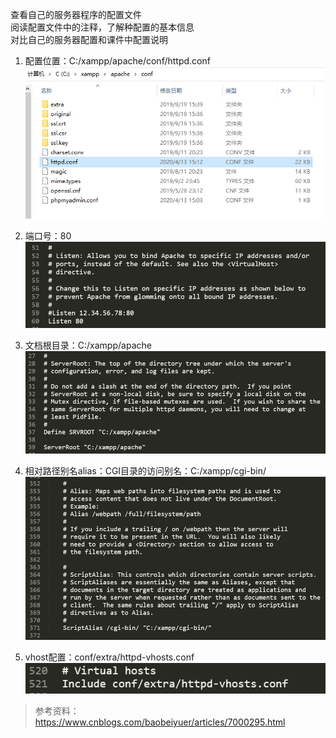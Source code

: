 查看自己的服务器程序的配置文件  
阅读配置文件中的注释，了解种配置的基本信息  
对比自己的服务器配置和课件中配置说明  

1. 配置位置：C:/xampp/apache/conf/httpd.conf  
![image](https://github.com/shawn2529/DatebasePrinciple/blob/master/服务器程序配置文件调研结果/配置位置.PNG)

2. 端口号：80  
![image](https://github.com/shawn2529/DatebasePrinciple/blob/master/服务器程序配置文件调研结果/端口号.PNG)

3. 文档根目录：C:/xampp/apache  
![image](https://github.com/shawn2529/DatebasePrinciple/blob/master/服务器程序配置文件调研结果/文档根目录.PNG)

4. 相对路径别名alias：CGI目录的访问别名：C:/xampp/cgi-bin/  
![image](https://github.com/shawn2529/DatebasePrinciple/blob/master/服务器程序配置文件调研结果/相对路径别名alias.PNG)

5. vhost配置：conf/extra/httpd-vhosts.conf  
![image](https://github.com/shawn2529/DatebasePrinciple/blob/master/服务器程序配置文件调研结果/vhost配置.PNG)

>参考资料：  
https://www.cnblogs.com/baobeiyuer/articles/7000295.html
